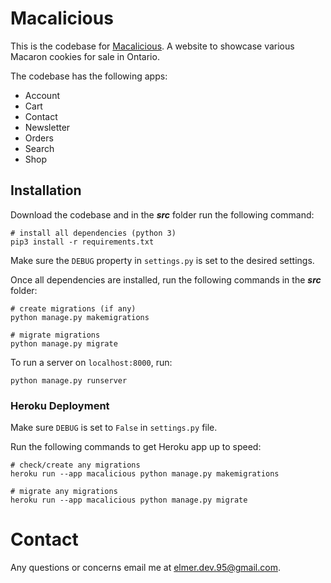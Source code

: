 # Macalicious

This is the codebase for [Macalicious](https://www.macalicious.ca/). A website to showcase various Macaron cookies for
sale in Ontario.

The codebase has the following apps:

* Account
* Cart
* Contact
* Newsletter
* Orders
* Search
* Shop

## Installation

Download the codebase and in the **_src_** folder run the following command:

    # install all dependencies (python 3)
    pip3 install -r requirements.txt

Make sure the <code>DEBUG</code> property in <code>settings.py</code> is set to the desired settings.

Once all dependencies are installed, run the following commands in the **_src_** folder:

    # create migrations (if any)
    python manage.py makemigrations
    
    # migrate migrations
    python manage.py migrate

To run a server on <code>localhost:8000</code>, run:

    python manage.py runserver

### Heroku Deployment

Make sure <code>DEBUG</code> is set to <code>False</code> in <code>settings.py</code> file.

Run the following commands to get Heroku app up to speed:

    # check/create any migrations
    heroku run --app macalicious python manage.py makemigrations

    # migrate any migrations
    heroku run --app macalicious python manage.py migrate

# Contact

Any questions or concerns email me at <elmer.dev.95@gmail.com>.